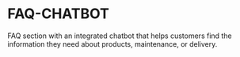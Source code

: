 # FAQ-CHATBOT
FAQ section with an integrated chatbot that helps customers find the information they need about products, maintenance, or delivery.
